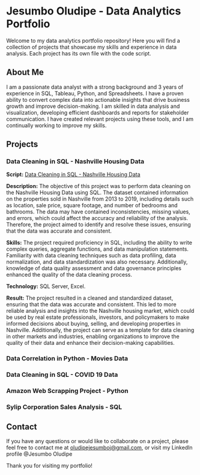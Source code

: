 # Jesumbo Oludipe - Data Analytics Portfolio

Welcome to my data analytics portfolio repository! Here you will find a collection of projects that showcase my skills and experience in data analysis. Each project has its own file with the code script.

## About Me

I am a passionate data analyst with a strong background and 3 years of experience in SQL, Tableau, Python, and Spreadsheets. I have a proven ability to convert complex data into actionable insights that drive business growth and improve decision-making. I am skilled in data analysis and visualization, developing efficient dashboards and reports for stakeholder communication.  I have created relevant projects using these tools, and I am continually working to improve my skills.

## Projects
### Data Cleaning in SQL - Nashville Housing Data
**Script:** [Data Cleaning in SQL - Nashville Housing Data](https://github.com/JesumboOludipe/PortfolioProjects/blob/main/Data%20Cleaning%20in%20SQL%20-%20Nashville%20Housing%20Data.sql)

**Description:** The objective of this project was to perform data cleaning on the Nashville Housing Data using SQL. The dataset contained information on the properties sold in Nashville from 2013 to 2019, including details such as location, sale price, square footage, and number of bedrooms and bathrooms. The data may have contained inconsistencies, missing values, and errors, which could affect the accuracy and reliability of the analysis. Therefore, the project aimed to identify and resolve these issues, ensuring that the data was accurate and consistent.

**Skills:** The project required proficiency in SQL, including the ability to write complex queries, aggregate functions, and data manipulation statements. Familiarity with data cleaning techniques such as data profiling, data normalization, and data standardization was also necessary. Additionally, knowledge of data quality assessment and data governance principles enhanced the quality of the data cleaning process.

**Technology:** SQL Server, Excel.

**Result:** The project resulted in a cleaned and standardized dataset, ensuring that the data was accurate and consistent. This led to more reliable analysis and insights into the Nashville housing market, which could be used by real estate professionals, investors, and policymakers to make informed decisions about buying, selling, and developing properties in Nashville. Additionally, the project can serve as a template for data cleaning in other markets and industries, enabling organizations to improve the quality of their data and enhance their decision-making capabilities.


### Data Correlation in Python - Movies Data
### Data Cleaning in SQL - COVID 19 Data
### Amazon Web Scrapping Project - Python
### Sylip Corporation Sales Analysis - SQL



## Contact

If you have any questions or would like to collaborate on a project, please feel free to contact me at oludipejesumboj@gmail.com, or visit my LinkedIn profile @Jesumbo Oludipe

Thank you for visiting my portfolio!
